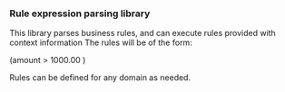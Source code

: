 ### Rule expression parsing library
This library parses business rules, and can execute rules provided with context information
The rules will be of the form:

(amount > 1000.00 )

Rules can be defined for any domain as needed.
